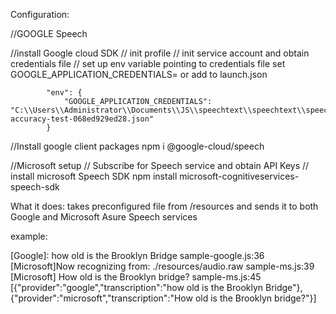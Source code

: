 Configuration:

//GOOGLE Speech

//install Google cloud SDK
// init profile 
// init service account and obtain credentials file
// set up env variable pointing to credentials file
set GOOGLE_APPLICATION_CREDENTIALS=<PATH TO CREDENTIALS File>
or 
add to launch.json

            "env": {
                "GOOGLE_APPLICATION_CREDENTIALS": "C:\\Users\\Administrator\\Documents\\JS\\speechtext\\speechtext\\speech-accuracy-test-068ed929ed28.json"
            }
//Install google client packages
npm i @google-cloud/speech

//Microsoft setup
// Subscribe for Speech service and obtain API Keys 
// install microsoft Speech SDK
npm install microsoft-cognitiveservices-speech-sdk


What it does:
takes preconfigured file from /resources and sends it to both Google and Microsoft Asure Speech services

example:

[Google]: how old is the Brooklyn Bridge
sample-google.js:36
[Microsoft]Now recognizing from: ./resources/audio.raw
sample-ms.js:39
[Microsoft] How old is the Brooklyn bridge?
sample-ms.js:45
[{"provider":"google","transcription":"how old is the Brooklyn Bridge"},{"provider":"microsoft","transcription":"How old is the Brooklyn bridge?"}]
